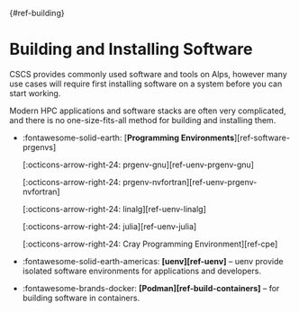 [](){#ref-building}
# Building and Installing Software

CSCS provides commonly used software and tools on Alps, however many use cases will require first installing software on a system before you can start working.

Modern HPC applications and software stacks are often very complicated, and there is no one-size-fits-all method for building and installing them.

<div class="grid cards" markdown>

-   :fontawesome-solid-earth: [__Programming Environments__][ref-software-prgenvs]

    [:octicons-arrow-right-24: prgenv-gnu][ref-uenv-prgenv-gnu]

    [:octicons-arrow-right-24: prgenv-nvfortran][ref-uenv-prgenv-nvfortran]

    [:octicons-arrow-right-24: linalg][ref-uenv-linalg]

    [:octicons-arrow-right-24: julia][ref-uenv-julia]

    [:octicons-arrow-right-24: Cray Programming Environment][ref-cpe]

</div>


<div class="grid cards" markdown>

- :fontawesome-solid-earth-americas: __[uenv][ref-uenv]__ – uenv provide isolated software environments for applications and developers.

</div>

<div class="grid cards" markdown>

- :fontawesome-brands-docker: __[Podman][ref-build-containers]__ – for building software in containers.

</div>

